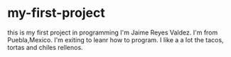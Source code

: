 # my-first-project
this is my first project in programming
I'm Jaime Reyes Valdez. I'm from Puebla,Mexico. I'm exiting to leanr how to program.
I like a a lot the tacos, tortas and chiles rellenos.
